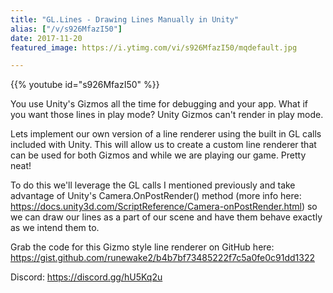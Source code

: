 ```yaml
---
title: "GL.Lines - Drawing Lines Manually in Unity"
alias: ["/v/s926MfazI50"]
date: 2017-11-20
featured_image: https://i.ytimg.com/vi/s926MfazI50/mqdefault.jpg

---
```


{{% youtube id="s926MfazI50" %}}

You use Unity's Gizmos all the time for debugging and your app. What if you want those lines in play mode? Unity Gizmos can't render in play mode.

Lets implement our own version of a line renderer using the built in GL calls included with Unity. This will allow us to create a custom line renderer that can be used for both Gizmos and while we are playing our game. Pretty neat!

To do this we'll leverage the GL calls I mentioned previously and take advantage of Unity's Camera.OnPostRender() method (more info here: https://docs.unity3d.com/ScriptReference/Camera-onPostRender.html) so we can draw our lines as a part of our scene and have them behave exactly as we intend them to.

Grab the code for this Gizmo style line renderer on GitHub here: https://gist.github.com/runewake2/b4b7bf73485222f7c5a0fe0c91dd1322

Discord: https://discord.gg/hU5Kq2u